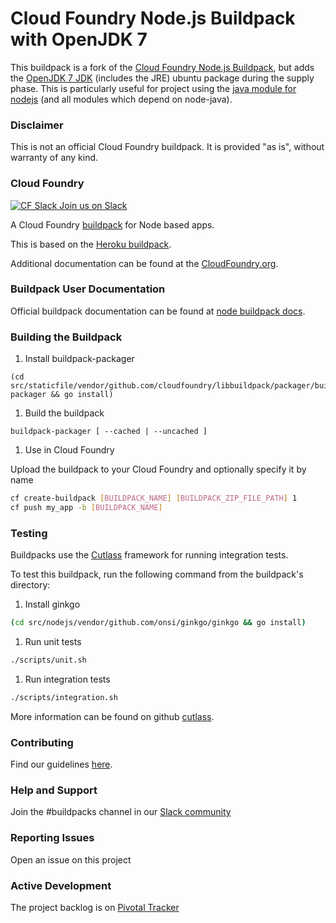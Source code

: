 # Cloud Foundry Node.js Buildpack with OpenJDK 7

This buildpack is a fork of the [Cloud Foundry Node.js Buildpack](https://github.com/cloudfoundry/nodejs-buildpack), but adds the [OpenJDK 7 JDK](http://openjdk.java.net/) (includes the JRE) ubuntu package during the supply phase.
This is particularly useful for project using the [java module for nodejs](https://github.com/joeferner/node-java) (and all modules which depend on node-java).

### Disclaimer

This is not an official Cloud Foundry buildpack. It is provided "as is", without warranty of any kind.

### Cloud Foundry

[![CF Slack](https://www.google.com/s2/favicons?domain=www.slack.com) Join us on Slack](https://cloudfoundry.slack.com/messages/buildpacks/)

A Cloud Foundry [buildpack](http://docs.cloudfoundry.org/buildpacks/) for Node based apps.

This is based on the [Heroku buildpack](https://github.com/heroku/heroku-buildpack-nodejs).

Additional documentation can be found at the [CloudFoundry.org](http://docs.cloudfoundry.org/buildpacks/node/index.html).

### Buildpack User Documentation

Official buildpack documentation can be found at [node buildpack docs](http://docs.cloudfoundry.org/buildpacks/node/index.html).

### Building the Buildpack

1. Install buildpack-packager

  ```shell
  (cd src/staticfile/vendor/github.com/cloudfoundry/libbuildpack/packager/buildpack-packager && go install)
  ```

1. Build the buildpack

  ```shell
  buildpack-packager [ --cached | --uncached ]
  ```

1. Use in Cloud Foundry

  Upload the buildpack to your Cloud Foundry and optionally specify it by name

  ```bash
  cf create-buildpack [BUILDPACK_NAME] [BUILDPACK_ZIP_FILE_PATH] 1
  cf push my_app -b [BUILDPACK_NAME]
  ```

### Testing
Buildpacks use the [Cutlass](https://github.com/cloudfoundry/libbuildpack/cutlass) framework for running integration tests.

To test this buildpack, run the following command from the buildpack's directory:

1. Install ginkgo

  ```bash
  (cd src/nodejs/vendor/github.com/onsi/ginkgo/ginkgo && go install)
  ```

1. Run unit tests

  ```bash
  ./scripts/unit.sh
  ```

1. Run integration tests

  ```bash
  ./scripts/integration.sh
  ```

More information can be found on github [cutlass](https://github.com/cloudfoundry/libbuildpack/cutlass).

### Contributing

Find our guidelines [here](./CONTRIBUTING.md).

### Help and Support

Join the #buildpacks channel in our [Slack community](http://slack.cloudfoundry.org/)

### Reporting Issues

Open an issue on this project

### Active Development

The project backlog is on [Pivotal Tracker](https://www.pivotaltracker.com/projects/1042066)
